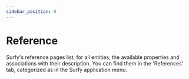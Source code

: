 ```yaml
---
sidebar_position: 0
---
```


# Reference

Surfy's reference pages list, for all entities, the available properties and associations with their description. You can find them in the 'References' tab, categorized as in the Surfy application menu.